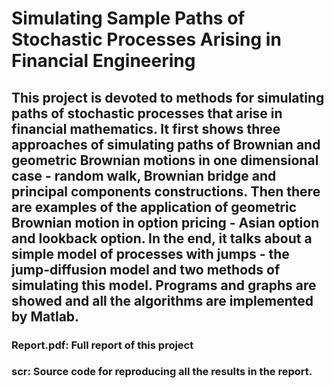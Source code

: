 # Simulating Sample Paths of Stochastic Processes Arising in Financial Engineering


## This project is devoted to methods for simulating paths of stochastic processes that arise in financial mathematics. It first shows three approaches of simulating paths of Brownian and geometric Brownian motions in one dimensional case - random walk, Brownian bridge and principal components constructions. Then there are examples of the application of geometric Brownian motion in option pricing - Asian option and lookback option. In the end, it talks about a simple model of processes with jumps - the jump-diffusion model and two methods of simulating this model. Programs and graphs are showed and all the algorithms are implemented by Matlab.

### Report.pdf: Full report of this project
### scr: Source code for reproducing all the results in the report.
